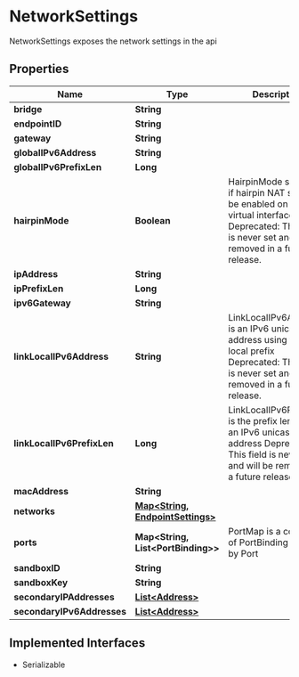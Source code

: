 

# NetworkSettings

NetworkSettings exposes the network settings in the api

## Properties

| Name                       | Type                                                           | Description                                                                                                                                                   | Notes      |
|----------------------------|----------------------------------------------------------------|---------------------------------------------------------------------------------------------------------------------------------------------------------------|------------|
| **bridge**                 | **String**                                                     |                                                                                                                                                               | [optional] |
| **endpointID**             | **String**                                                     |                                                                                                                                                               | [optional] |
| **gateway**                | **String**                                                     |                                                                                                                                                               | [optional] |
| **globalIPv6Address**      | **String**                                                     |                                                                                                                                                               | [optional] |
| **globalIPv6PrefixLen**    | **Long**                                                       |                                                                                                                                                               | [optional] |
| **hairpinMode**            | **Boolean**                                                    | HairpinMode specifies if hairpin NAT should be enabled on the virtual interface  Deprecated: This field is never set and will be removed in a future release. | [optional] |
| **ipAddress**              | **String**                                                     |                                                                                                                                                               | [optional] |
| **ipPrefixLen**            | **Long**                                                       |                                                                                                                                                               | [optional] |
| **ipv6Gateway**            | **String**                                                     |                                                                                                                                                               | [optional] |
| **linkLocalIPv6Address**   | **String**                                                     | LinkLocalIPv6Address is an IPv6 unicast address using the link-local prefix  Deprecated: This field is never set and will be removed in a future release.     | [optional] |
| **linkLocalIPv6PrefixLen** | **Long**                                                       | LinkLocalIPv6PrefixLen is the prefix length of an IPv6 unicast address  Deprecated: This field is never set and will be removed in a future release.          | [optional] |
| **macAddress**             | **String**                                                     |                                                                                                                                                               | [optional] |
| **networks**               | [**Map&lt;String, EndpointSettings&gt;**](EndpointSettings.md) |                                                                                                                                                               | [optional] |
| **ports**                  | **Map&lt;String, List&lt;PortBinding&gt;&gt;**                 | PortMap is a collection of PortBinding indexed by Port                                                                                                        | [optional] |
| **sandboxID**              | **String**                                                     |                                                                                                                                                               | [optional] |
| **sandboxKey**             | **String**                                                     |                                                                                                                                                               | [optional] |
| **secondaryIPAddresses**   | [**List&lt;Address&gt;**](Address.md)                          |                                                                                                                                                               | [optional] |
| **secondaryIPv6Addresses** | [**List&lt;Address&gt;**](Address.md)                          |                                                                                                                                                               | [optional] |


## Implemented Interfaces

* Serializable


